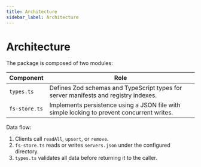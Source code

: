 ```yaml
---
title: Architecture
sidebar_label: Architecture
---
```


# Architecture

The package is composed of two modules:

| Component | Role |
| --- | --- |
| `types.ts` | Defines Zod schemas and TypeScript types for server manifests and registry indexes. |
| `fs-store.ts` | Implements persistence using a JSON file with simple locking to prevent concurrent writes. |

Data flow:

1. Clients call `readAll`, `upsert`, or `remove`.
2. `fs-store.ts` reads or writes `servers.json` under the configured directory.
3. `types.ts` validates all data before returning it to the caller.
